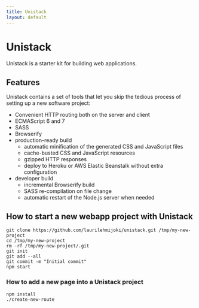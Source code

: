 ```yaml
---
title: Unistack
layout: default
---
```


# Unistack

Unistack is a starter kit for building web applications.

## Features

Unistack contains a set of tools that let you skip the tedious process of
setting up a new software project:

* Convenient HTTP routing both on the server and client
* ECMAScript 6 and 7
* SASS
* Browserify
* production-ready build
  * automatic minification of the generated CSS and JavaScript files
  * cache-busted CSS and JavaScript resources
  * gzipped HTTP responses
  * deploy to Heroku or AWS Elastic Beanstalk without extra configuration
* developer build
  * incremental Browserify build
  * SASS re-compilation on file change
  * automatic restart of the Node.js server when needed

## How to start a new webapp project with Unistack

    git clone https://github.com/laurilehmijoki/unistack.git /tmp/my-new-project
    cd /tmp/my-new-project
    rm -rf /tmp/my-new-project/.git
    git init
    git add --all
    git commit -m "Initial commit"
    npm start

### How to add a new page into a Unistack project

    npm install
    ./create-new-route
